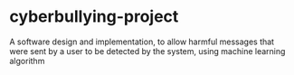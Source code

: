 # cyberbullying-project
A software design and implementation, to allow harmful messages that were sent by a user to be detected by the system, using machine learning algorithm
